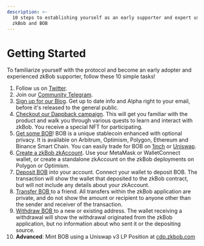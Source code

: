 ```yaml
---
description: >-
  10 steps to establishing yourself as an early supporter and expert user of
  zkBob and BOB
---
```


# Getting Started

To familiarize yourself with the protocol and become an early adopter and experienced zkBob supporter, follow these 10 simple tasks!

1. Follow us on [Twitter](https://twitter.com/zkBob\_).
2. Join our [Community Telegram](https://t.me/zkbobcommunity).
3. [Sign up for our Blog](https://blog.zkbob.com/). Get up to date info and Alpha right to your email, before it's released to the general public.
4. [Checkout our Dappback campaign](https://dappback.com/zkbob). This will get you familiar with the product and walk you through various quests to learn and interact with zkBob. You receive a special NFT for participating.
5. [Get some BOB](https://www.coingecko.com/en/coins/bob)! BOB is a unique stablecoin enhanced with optional privacy. It is available on Arbitrum, Optimism, Polygon, Ethereum and Binance Smart Chain. You can easily trade for BOB on [1inch](https://1inch.io/) or [Uniswap](https://app.uniswap.org/).
6. [Create a zkBob zkAccount](../../zkbob-app/account-creation/). Use your MetaMask or WalletConnect wallet, or create a standalone zkAccount on the zkBob deployments on Polygon or Optimism.
7. [Deposit BOB](../../zkbob-app/deposits.md) into your account. Connect your wallet to deposit BOB. The transaction will show the wallet that deposited to the zkBob contract, but will not include any details about your zkAccount.
8. [Transfer BOB ](../../zkbob-app/transfers/)to a friend. All transfers within the zkBob application are private, and do not show the amount or recipient to anyone other than the sender and receiver of the transaction.
9. [Withdraw BOB ](../../zkbob-app/withdrawals/)to a new or existing address. The wallet receiving a withdrawal will show the withdrawal originated from the zkBob application, but no information about who sent it or the depositing source.
10. **Advanced**: Mint BOB using a Uniswap v3 LP Position at [cdp.zkbob.com](https://cdp.zkbob.com)
